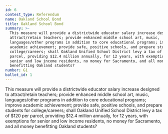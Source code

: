 ```yaml
---
id: 6
contest_type: Referendum
name: Oakland School Bond
title: Oakland School Bond
summary: >-
  This measure will provide a districtwide educator salary increase designed to
  attract/retain teachers; provide enhanced middle school art, music,
  languages/other programs in addition to core educational programs; improve
  academic achievement; provide safe, positive schools, and prepare students for
  college/careers; shall Oakland Unified School District levy a tax of $120 per
  parcel, providing $12.4 million annually, for 12 years, with exemptions for
  senior and low income residents, no money for Sacramento, and all money
  benefitting Oakland students?
number: G1
ballot_id: 1
---
```

This measure will provide a districtwide educator salary increase designed to attract/retain teachers; provide enhanced middle school art, music, languages/other programs in addition to core educational programs; improve academic achievement; provide safe, positive schools, and prepare students for college/careers; shall Oakland Unified School District levy a tax of $120 per parcel, providing $12.4 million annually, for 12 years, with exemptions for senior and low income residents, no money for Sacramento, and all money benefitting Oakland students?